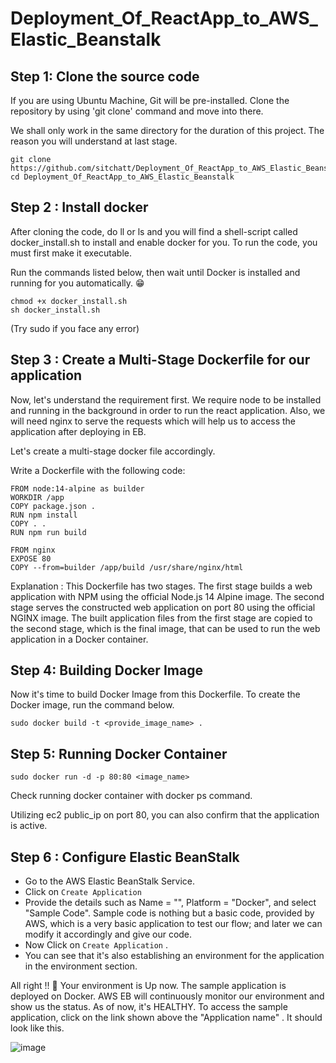 # Deployment_Of_ReactApp_to_AWS_Elastic_Beanstalk
## Step 1: Clone the source code
If you are using Ubuntu Machine, Git will be pre-installed. Clone the repository by using 'git clone' command and move into there.

We shall only work in the same directory for the duration of this project. The reason you will understand at last stage.
```
git clone https://github.com/sitchatt/Deployment_Of_ReactApp_to_AWS_Elastic_Beanstalk.git
cd Deployment_Of_ReactApp_to_AWS_Elastic_Beanstalk
```
## Step 2 : Install docker
After cloning the code, do ll or ls and you will find a shell-script called docker_install.sh to install and enable docker for you. To run the code, you must first make it executable.

Run the commands listed below, then wait until Docker is installed and running for you automatically. 😁
```
chmod +x docker_install.sh
sh docker_install.sh
```
(Try sudo if you face any error)

## Step 3 : Create a Multi-Stage Dockerfile for our application
Now, let's understand the requirement first. We require node to be installed and running in the background in order to run the react application. Also, we will need nginx to serve the requests which will help us to access the application after deploying in EB.

Let's create a multi-stage docker file accordingly.

Write a Dockerfile with the following code:
```
FROM node:14-alpine as builder
WORKDIR /app 
COPY package.json . 
RUN npm install 
COPY . . 
RUN npm run build

FROM nginx 
EXPOSE 80 
COPY --from=builder /app/build /usr/share/nginx/html
```
Explanation :
This Dockerfile has two stages. The first stage builds a web application with NPM using the official Node.js 14 Alpine image. The second stage serves the constructed web application on port 80 using the official NGINX image. The built application files from the first stage are copied to the second stage, which is the final image, that can be used to run the web application in a Docker container.

## Step 4: Building Docker Image
Now it's time to build Docker Image from this Dockerfile. To create the Docker image, run the command below.

```
sudo docker build -t <provide_image_name> .
```
## Step 5: Running Docker Container

```
sudo docker run -d -p 80:80 <image_name>
```
Check running docker container with docker ps command.

Utilizing ec2 public_ip on port 80, you can also confirm that the application is active.

## Step 6 : Configure Elastic BeanStalk
- Go to the AWS Elastic BeanStalk Service.
- Click on `Create Application`
- Provide the details such as Name = "<Any name>", Platform = "Docker", and select "Sample Code". Sample code is nothing but a basic 
  code, provided by AWS, which is a very basic application to test our flow; and later we can modify it accordingly and give our code.
- Now Click on `Create Application` .
- You can see that it's also establishing an environment for the application in the environment section.


All right !! 🎉 Your environment is Up now. The sample application is deployed on Docker.
AWS EB will continuously monitor our environment and show us the status. As of now, it's HEALTHY.
To access the sample application, click on the link shown above the "Application name" .
It should look like this.

![image](https://github.com/neelshah2409/Deployment_Of_ReactApp_to_AWS_Elastic_Beanstalk/assets/71593494/53ed682b-9e81-4e80-b63a-a73f7cb90396)

